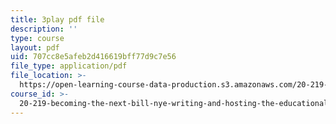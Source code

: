 ```yaml
---
title: 3play pdf file
description: ''
type: course
layout: pdf
uid: 707cc8e5afeb2d416619bff77d9c7e56
file_type: application/pdf
file_location: >-
  https://open-learning-course-data-production.s3.amazonaws.com/20-219-becoming-the-next-bill-nye-writing-and-hosting-the-educational-show-january-iap-2015/707cc8e5afeb2d416619bff77d9c7e56_ViSVJJoo7nE.pdf
course_id: >-
  20-219-becoming-the-next-bill-nye-writing-and-hosting-the-educational-show-january-iap-2015
---
```

